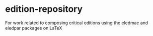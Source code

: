 # edition-repository
For work related to composing critical editions using the eledmac and eledpar packages on LaTeX
